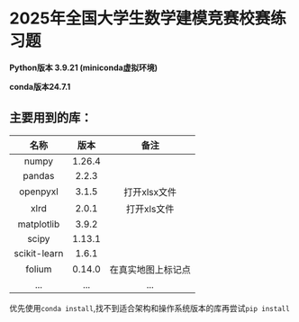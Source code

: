 # 2025年全国大学生数学建模竞赛校赛练习题
**Python版本 3.9.21 (miniconda虚拟环境)**

**conda版本24.7.1**
## 主要用到的库：

|      名称      |   版本   |    备注     |
|:------------:|:------:|:---------:|
|    numpy     | 1.26.4 |           |
|    pandas    | 2.2.3  |           |
|   openpyxl   | 3.1.5  | 打开xlsx文件  |
|     xlrd     | 2.0.1  |  打开xls文件  |
|  matplotlib  | 3.9.2  |           |
|    scipy     | 1.13.1 |           |
| scikit-learn | 1.6.1  |           |
|    folium    | 0.14.0 | 在真实地图上标记点 |
|     ...      |  ...   |    ...    |

优先使用`conda install`,找不到适合架构和操作系统版本的库再尝试`pip install`